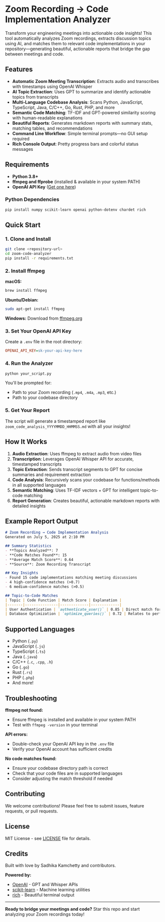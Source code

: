 # Zoom Recording → Code Implementation Analyzer

Transform your engineering meetings into actionable code insights! This tool automatically analyzes Zoom recordings, extracts discussion topics using AI, and matches them to relevant code implementations in your repository—generating beautiful, actionable reports that bridge the gap between meetings and code.

## Features

- **Automatic Zoom Meeting Transcription**: Extracts audio and transcribes with timestamps using OpenAI Whisper
- **AI Topic Extraction**: Uses GPT to summarize and identify actionable topics from transcripts
- **Multi-Language Codebase Analysis**: Scans Python, JavaScript, TypeScript, Java, C/C++, Go, Rust, PHP, and more
- **Semantic Code Matching**: TF-IDF and GPT-powered similarity scoring with human-readable explanations
- **Beautiful Reports**: Generates markdown reports with summary stats, matching tables, and recommendations
- **Command Line Workflow**: Simple terminal prompts—no GUI setup required
- **Rich Console Output**: Pretty progress bars and colorful status messages

## Requirements

- **Python 3.8+**
- **ffmpeg and ffprobe** (installed & available in your system PATH)
- **OpenAI API Key** ([Get one here](https://platform.openai.com/))

### Python Dependencies

```bash
pip install numpy scikit-learn openai python-dotenv chardet rich
```

## Quick Start

### 1. Clone and Install

```bash
git clone <repository-url>
cd zoom-code-analyzer
pip install -r requirements.txt
```

### 2. Install ffmpeg

**macOS:**
```bash
brew install ffmpeg
```

**Ubuntu/Debian:**
```bash
sudo apt-get install ffmpeg
```

**Windows:**
Download from [ffmpeg.org](https://ffmpeg.org/)

### 3. Set Your OpenAI API Key

Create a `.env` file in the root directory:

```ini
OPENAI_API_KEY=sk-your-api-key-here
```

### 4. Run the Analyzer

```bash
python your_script.py
```

You'll be prompted for:
- Path to your Zoom recording (`.mp4`, `.m4a`, `.mp3`, etc.)
- Path to your codebase directory

### 5. Get Your Report

The script will generate a timestamped report like `zoom_code_analysis_YYYYMMDD_HHMMSS.md` with all your insights!

## How It Works

1. **Audio Extraction**: Uses ffmpeg to extract audio from video files
2. **Transcription**: Leverages OpenAI Whisper API for accurate, timestamped transcripts
3. **Topic Extraction**: Sends transcript segments to GPT for concise summaries and requirement extraction
4. **Code Analysis**: Recursively scans your codebase for functions/methods in all supported languages
5. **Semantic Matching**: Uses TF-IDF vectors + GPT for intelligent topic-to-code matching
6. **Report Generation**: Creates beautiful, actionable markdown reports with detailed insights

## Example Report Output

```markdown
# Zoom Recording → Code Implementation Analysis
Generated on July 5, 2025 at 2:10 PM

## Summary Statistics
- **Topics Analyzed**: 7
- **Code Matches Found**: 15
- **Average Match Score**: 0.64
- **Source**: Zoom Recording Transcript

## Key Insights
- Found 15 code implementations matching meeting discussions
- 4 high-confidence matches (>0.7)
- 6 medium-confidence matches (>0.5)

## Topic-to-Code Matches
| Topic | Code Function | Match Score | Explanation |
|-------|---------------|-------------|-------------|
| User Authentication | `authenticate_user()` | 0.85 | Direct match for login functionality discussed |
| Database Optimization | `optimize_queries()` | 0.72 | Relates to performance improvements mentioned |
```

## Supported Languages

- Python (`.py`)
- JavaScript (`.js`)
- TypeScript (`.ts`)
- Java (`.java`)
- C/C++ (`.c`, `.cpp`, `.h`)
- Go (`.go`)
- Rust (`.rs`)
- PHP (`.php`)
- And more!

## Troubleshooting

**ffmpeg not found:**
- Ensure ffmpeg is installed and available in your system PATH
- Test with `ffmpeg -version` in your terminal

**API errors:**
- Double-check your OpenAI API key in the `.env` file
- Verify your OpenAI account has sufficient credits

**No code matches found:**
- Ensure your codebase directory path is correct
- Check that your code files are in supported languages
- Consider adjusting the match threshold if needed

## Contributing

We welcome contributions! Please feel free to submit issues, feature requests, or pull requests.

## License

MIT License - see [LICENSE](LICENSE) file for details.

## Credits

Built with love by Sadhika Kamchetty and contributors.

**Powered by:**
- [OpenAI](https://openai.com/) - GPT and Whisper APIs
- [scikit-learn](https://scikit-learn.org/) - Machine learning utilities
- [rich](https://github.com/Textualize/rich) - Beautiful terminal output

---

**Ready to bridge your meetings and code?** Star this repo and start analyzing your Zoom recordings today!
